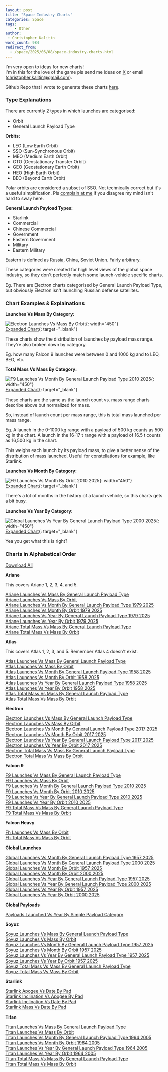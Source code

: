 ```yaml
---
layout: post
title: "Space Industry Charts"
categories: Space
tags:
    - Other
author:
 - Christopher Kalitin
word_count: 984
redirect_from:
  - /space/2025/06/08/space-industry-charts.html
---
```


I'm very open to ideas for new charts!  
I'm in this for the love of the game pls send me ideas on [X](https://x.com/CKalitin) or email (christopher.kalitin@gmail.com).

Github Repo that I wrote to generate these charts [here](https://github.com/CKalitin/mcdowell-dataset-analysis).

### <b>Type Explanations</b>

There are currently 2 types in which launches are categorised:
* Orbit
* General Launch Payload Type

<b>Orbits:</b>

* LEO (Low Earth Orbit)
* SSO (Sun-Synchronous Orbit)
* MEO (Medium Earth Orbit)
* GTO (Geostationary Transfer Orbit)
* GEO (Geostationary Earth Orbit)
* HEO (High Earth Orbit)
* BEO (Beyond Earth Orbit)

Polar orbits are considered a subset of SSO. Not technically correct but it's a useful simplification. Pls [complain at me](https://x.com/CKalitin) if you disagree my mind isn't hard to sway here.

<b>General Launch Payload Types:</b>
* Starlink
* Commercial
* Chinese Commercial
* Government
* Eastern Government
* Military
* Eastern Military

Eastern is defined as Russia, China, Soviet Union. Fairly arbitrary.

These categories were created for high level views of the global space industry, so they don't perfectly match some launch-vehicle specific charts.

Eg. There are Electron charts categorised by General Launch Payload Type, but obviously Electron isn't launching Russian defense satellites.

### <b>Chart Examples & Explainations</b>

<b>Launches Vs Mass By Category:</b>  

![Electron Launches Vs Mass By Orbit](https://ckalitin.github.io\assets\space-industry-charts\electron_launches_vs_mass_by_orbit.png){: width="450"}  
[Expanded Chart](https://ckalitin.github.io\assets\space-industry-charts\electron_launches_vs_mass_by_orbit.png){: target="_blank"}

These charts show the distribution of launches by payload mass range. They're also broken down by category.

Eg. how many Falcon 9 launches were between 0 and 1000 kg and to LEO, BEO, etc.

<b>Total Mass Vs Mass By Category:</b>  

![F9 Launches Vs Month By General Launch Payload Type 2010 2025](https://ckalitin.github.io\assets\space-industry-charts\f9_total_mass_vs_mass_by_general_launch_payload_type.png){: width="450"}  
[Expanded Chart](https://ckalitin.github.io\assets\space-industry-charts\f9_total_mass_vs_mass_by_general_launch_payload_type.png){: target="_blank"}

These charts are the same as the launch count vs. mass range charts describe above but normalized for mass.

So, instead of launch count per mass range, this is total mass launched per mass range.

Eg. A launch in the 0-1000 kg range with a payload of 500 kg counts as 500 kg in the chart. A launch in the 16-17 t range with a payload of 16.5 t counts as 16,500 kg in the chart.

This weighs each launch by its payload mass, to give a better sense of the distribution of mass launched. Useful for constellations for example, like Starlink.

<b>Launches Vs Month By Category:</b>  

![F9 Launches Vs Month By Orbit 2010 2025](https://ckalitin.github.io\assets\space-industry-charts\f9_launches_vs_month_by_orbit_2010_2025.png){: width="450"}  
[Expanded Chart](https://ckalitin.github.io\assets\space-industry-charts\f9_launches_vs_month_by_orbit_2010_2025.png){: target="_blank"}

There's a lot of months in the history of a launch vehicle, so this charts gets a bit busy.

<b>Launches Vs Year By Category:</b>  

![Global Launches Vs Year By General Launch Payload Type 2000 2025](https://ckalitin.github.io\assets\space-industry-charts\global_launches_vs_year_by_general_launch_payload_type_2000_2025.png){: width="450"}  
[Expanded Chart](https://ckalitin.github.io\assets\space-industry-charts\global_launches_vs_year_by_general_launch_payload_type_2000_2025.png){: target="_blank"}

Yea you get what this is right?

### <b>Charts in Alphabetical Order</b>

[Download All](https://ckalitin.github.io\assets\space-industry-charts.zip)

<b>Ariane</b>

This covers Ariane 1, 2, 3, 4, and 5.

[Ariane Launches Vs Mass By General Launch Payload Type](https://ckalitin.github.io\assets\space-industry-charts\ariane_launches_vs_mass_by_general_launch_payload_type.png)  
[Ariane Launches Vs Mass By Orbit](https://ckalitin.github.io\assets\space-industry-charts\ariane_launches_vs_mass_by_orbit.png)  
[Ariane Launches Vs Month By General Launch Payload Type 1979 2025](https://ckalitin.github.io\assets\space-industry-charts\ariane_launches_vs_month_by_general_launch_payload_type_1979_2025.png)  
[Ariane Launches Vs Month By Orbit 1979 2025](https://ckalitin.github.io\assets\space-industry-charts\ariane_launches_vs_month_by_orbit_1979_2025.png)  
[Ariane Launches Vs Year By General Launch Payload Type 1979 2025](https://ckalitin.github.io\assets\space-industry-charts\ariane_launches_vs_year_by_general_launch_payload_type_1979_2025.png)  
[Ariane Launches Vs Year By Orbit 1979 2025](https://ckalitin.github.io\assets\space-industry-charts\ariane_launches_vs_year_by_orbit_1979_2025.png)  
[Ariane Total Mass Vs Mass By General Launch Payload Type](https://ckalitin.github.io\assets\space-industry-charts\ariane_total_mass_vs_mass_by_general_launch_payload_type.png)  
[Ariane Total Mass Vs Mass By Orbit](https://ckalitin.github.io\assets\space-industry-charts\ariane_total_mass_vs_mass_by_orbit.png)  

<b>Atlas</b>

This covers Atlas 1, 2, 3, and 5. Remember Atlas 4 doesn't exist.

[Atlas Launches Vs Mass By General Launch Payload Type](https://ckalitin.github.io\assets\space-industry-charts\atlas_launches_vs_mass_by_general_launch_payload_type.png)  
[Atlas Launches Vs Mass By Orbit](https://ckalitin.github.io\assets\space-industry-charts\atlas_launches_vs_mass_by_orbit.png)  
[Atlas Launches Vs Month By General Launch Payload Type 1958 2025](https://ckalitin.github.io\assets\space-industry-charts\atlas_launches_vs_month_by_general_launch_payload_type_1958_2025.png)  
[Atlas Launches Vs Month By Orbit 1958 2025](https://ckalitin.github.io\assets\space-industry-charts\atlas_launches_vs_month_by_orbit_1958_2025.png)  
[Atlas Launches Vs Year By General Launch Payload Type 1958 2025](https://ckalitin.github.io\assets\space-industry-charts\atlas_launches_vs_year_by_general_launch_payload_type_1958_2025.png)  
[Atlas Launches Vs Year By Orbit 1958 2025](https://ckalitin.github.io\assets\space-industry-charts\atlas_launches_vs_year_by_orbit_1958_2025.png)  
[Atlas Total Mass Vs Mass By General Launch Payload Type](https://ckalitin.github.io\assets\space-industry-charts\atlas_total_mass_vs_mass_by_general_launch_payload_type.png)  
[Atlas Total Mass Vs Mass By Orbit](https://ckalitin.github.io\assets\space-industry-charts\atlas_total_mass_vs_mass_by_orbit.png)  

<b>Electron</b>

[Electron Launches Vs Mass By General Launch Payload Type](https://ckalitin.github.io\assets\space-industry-charts\electron_launches_vs_mass_by_general_launch_payload_type.png)  
[Electron Launches Vs Mass By Orbit](https://ckalitin.github.io\assets\space-industry-charts\electron_launches_vs_mass_by_orbit.png)  
[Electron Launches Vs Month By General Launch Payload Type 2017 2025](https://ckalitin.github.io\assets\space-industry-charts\electron_launches_vs_month_by_general_launch_payload_type_2017_2025.png)  
[Electron Launches Vs Month By Orbit 2017 2025](https://ckalitin.github.io\assets\space-industry-charts\electron_launches_vs_month_by_orbit_2017_2025.png)  
[Electron Launches Vs Year By General Launch Payload Type 2017 2025](https://ckalitin.github.io\assets\space-industry-charts\electron_launches_vs_year_by_general_launch_payload_type_2017_2025.png)  
[Electron Launches Vs Year By Orbit 2017 2025](https://ckalitin.github.io\assets\space-industry-charts\electron_launches_vs_year_by_orbit_2017_2025.png)  
[Electron Total Mass Vs Mass By General Launch Payload Type](https://ckalitin.github.io\assets\space-industry-charts\electron_total_mass_vs_mass_by_general_launch_payload_type.png)  
[Electron Total Mass Vs Mass By Orbit](https://ckalitin.github.io\assets\space-industry-charts\electron_total_mass_vs_mass_by_orbit.png)  

<b>Falcon 9</b>

[F9 Launches Vs Mass By General Launch Payload Type](https://ckalitin.github.io\assets\space-industry-charts\f9_launches_vs_mass_by_general_launch_payload_type.png)  
[F9 Launches Vs Mass By Orbit](https://ckalitin.github.io\assets\space-industry-charts\f9_launches_vs_mass_by_orbit.png)  
[F9 Launches Vs Month By General Launch Payload Type 2010 2025](https://ckalitin.github.io\assets\space-industry-charts\f9_launches_vs_month_by_general_launch_payload_type_2010_2025.png)  
[F9 Launches Vs Month By Orbit 2010 2025](https://ckalitin.github.io\assets\space-industry-charts\f9_launches_vs_month_by_orbit_2010_2025.png)  
[F9 Launches Vs Year By General Launch Payload Type 2010 2025](https://ckalitin.github.io\assets\space-industry-charts\f9_launches_vs_year_by_general_launch_payload_type_2010_2025.png)  
[F9 Launches Vs Year By Orbit 2010 2025](https://ckalitin.github.io\assets\space-industry-charts\f9_launches_vs_year_by_orbit_2010_2025.png)  
[F9 Total Mass Vs Mass By General Launch Payload Type](https://ckalitin.github.io\assets\space-industry-charts\f9_total_mass_vs_mass_by_general_launch_payload_type.png)  
[F9 Total Mass Vs Mass By Orbit](https://ckalitin.github.io\assets\space-industry-charts\f9_total_mass_vs_mass_by_orbit.png)  

<b>Falcon Heavy</b>

[Fh Launches Vs Mass By Orbit](https://ckalitin.github.io\assets\space-industry-charts\fh_launches_vs_mass_by_orbit.png)  
[Fh Total Mass Vs Mass By Orbit](https://ckalitin.github.io\assets\space-industry-charts\fh_total_mass_vs_mass_by_orbit.png)  

<b>Global Launches</b>

[Global Launches Vs Month By General Launch Payload Type 1957 2025](https://ckalitin.github.io\assets\space-industry-charts\global_launches_vs_month_by_general_launch_payload_type_1957_2025.png)  
[Global Launches Vs Month By General Launch Payload Type 2000 2025](https://ckalitin.github.io\assets\space-industry-charts\global_launches_vs_month_by_general_launch_payload_type_2000_2025.png)  
[Global Launches Vs Month By Orbit 1957 2025](https://ckalitin.github.io\assets\space-industry-charts\global_launches_vs_month_by_orbit_1957_2025.png)  
[Global Launches Vs Month By Orbit 2000 2025](https://ckalitin.github.io\assets\space-industry-charts\global_launches_vs_month_by_orbit_2000_2025.png)  
[Global Launches Vs Year By General Launch Payload Type 1957 2025](https://ckalitin.github.io\assets\space-industry-charts\global_launches_vs_year_by_general_launch_payload_type_1957_2025.png)  
[Global Launches Vs Year By General Launch Payload Type 2000 2025](https://ckalitin.github.io\assets\space-industry-charts\global_launches_vs_year_by_general_launch_payload_type_2000_2025.png)  
[Global Launches Vs Year By Orbit 1957 2025](https://ckalitin.github.io\assets\space-industry-charts\global_launches_vs_year_by_orbit_1957_2025.png)  
[Global Launches Vs Year By Orbit 2000 2025](https://ckalitin.github.io\assets\space-industry-charts\global_launches_vs_year_by_orbit_2000_2025.png)  

<b>Global Payloads</b>

[Payloads Launched Vs Year By Simple Payload Category](https://ckalitin.github.io\assets\space-industry-charts\payloads_launched_vs_year_by_simple_payload_category.png)  

<b>Soyuz</b>

[Soyuz Launches Vs Mass By General Launch Payload Type](https://ckalitin.github.io\assets\space-industry-charts\soyuz_launches_vs_mass_by_general_launch_payload_type.png)  
[Soyuz Launches Vs Mass By Orbit](https://ckalitin.github.io\assets\space-industry-charts\soyuz_launches_vs_mass_by_orbit.png)  
[Soyuz Launches Vs Month By General Launch Payload Type 1957 2025](https://ckalitin.github.io\assets\space-industry-charts\soyuz_launches_vs_month_by_general_launch_payload_type_1957_2025.png)  
[Soyuz Launches Vs Month By Orbit 1957 2025](https://ckalitin.github.io\assets\space-industry-charts\soyuz_launches_vs_month_by_orbit_1957_2025.png)  
[Soyuz Launches Vs Year By General Launch Payload Type 1957 2025](https://ckalitin.github.io\assets\space-industry-charts\soyuz_launches_vs_year_by_general_launch_payload_type_1957_2025.png)  
[Soyuz Launches Vs Year By Orbit 1957 2025](https://ckalitin.github.io\assets\space-industry-charts\soyuz_launches_vs_year_by_orbit_1957_2025.png)  
[Soyuz Total Mass Vs Mass By General Launch Payload Type](https://ckalitin.github.io\assets\space-industry-charts\soyuz_total_mass_vs_mass_by_general_launch_payload_type.png)  
[Soyuz Total Mass Vs Mass By Orbit](https://ckalitin.github.io\assets\space-industry-charts\soyuz_total_mass_vs_mass_by_orbit.png)  

<b>Starlink</b>

[Starlink Apogee Vs Date By Pad](https://ckalitin.github.io\assets\space-industry-charts\starlink_apogee_vs_date_by_pad.png)  
[Starlink Inclination Vs Apogee By Pad](https://ckalitin.github.io\assets\space-industry-charts\starlink_inclination_vs_apogee_by_pad.png)  
[Starlink Inclination Vs Date By Pad](https://ckalitin.github.io\assets\space-industry-charts\starlink_inclination_vs_date_by_pad.png)  
[Starlink Mass Vs Date By Pad](https://ckalitin.github.io\assets\space-industry-charts\starlink_mass_vs_date_by_pad.png)  

<b>Titan</b>

[Titan Launches Vs Mass By General Launch Payload Type](https://ckalitin.github.io\assets\space-industry-charts\titan_launches_vs_mass_by_general_launch_payload_type.png)  
[Titan Launches Vs Mass By Orbit](https://ckalitin.github.io\assets\space-industry-charts\titan_launches_vs_mass_by_orbit.png)  
[Titan Launches Vs Month By General Launch Payload Type 1964 2005](https://ckalitin.github.io\assets\space-industry-charts\titan_launches_vs_month_by_general_launch_payload_type_1964_2005.png)  
[Titan Launches Vs Month By Orbit 1964 2005](https://ckalitin.github.io\assets\space-industry-charts\titan_launches_vs_month_by_orbit_1964_2005.png)  
[Titan Launches Vs Year By General Launch Payload Type 1964 2005](https://ckalitin.github.io\assets\space-industry-charts\titan_launches_vs_year_by_general_launch_payload_type_1964_2005.png)  
[Titan Launches Vs Year By Orbit 1964 2005](https://ckalitin.github.io\assets\space-industry-charts\titan_launches_vs_year_by_orbit_1964_2005.png)  
[Titan Total Mass Vs Mass By General Launch Payload Type](https://ckalitin.github.io\assets\space-industry-charts\titan_total_mass_vs_mass_by_general_launch_payload_type.png)  
[Titan Total Mass Vs Mass By Orbit](https://ckalitin.github.io\assets\space-industry-charts\titan_total_mass_vs_mass_by_orbit.png)  